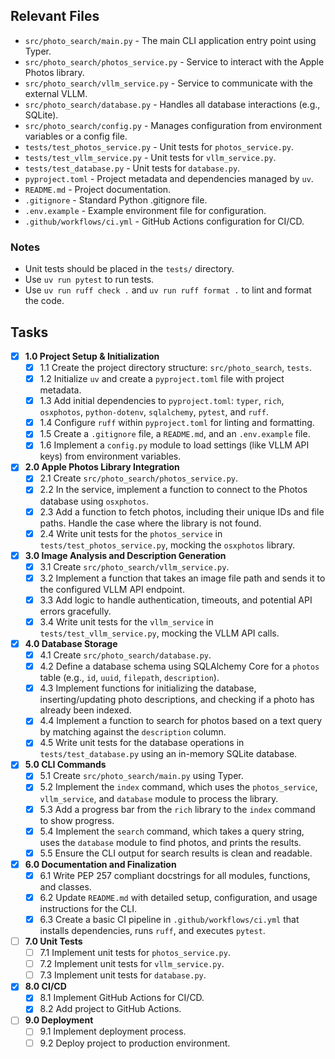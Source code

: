 ## Relevant Files

- `src/photo_search/main.py` - The main CLI application entry point using Typer.
- `src/photo_search/photos_service.py` - Service to interact with the Apple Photos library.
- `src/photo_search/vllm_service.py` - Service to communicate with the external VLLM.
- `src/photo_search/database.py` - Handles all database interactions (e.g., SQLite).
- `src/photo_search/config.py` - Manages configuration from environment variables or a config file.
- `tests/test_photos_service.py` - Unit tests for `photos_service.py`.
- `tests/test_vllm_service.py` - Unit tests for `vllm_service.py`.
- `tests/test_database.py` - Unit tests for `database.py`.
- `pyproject.toml` - Project metadata and dependencies managed by `uv`.
- `README.md` - Project documentation.
- `.gitignore` - Standard Python .gitignore file.
- `.env.example` - Example environment file for configuration.
- `.github/workflows/ci.yml` - GitHub Actions configuration for CI/CD.

### Notes

- Unit tests should be placed in the `tests/` directory.
- Use `uv run pytest` to run tests.
- Use `uv run ruff check .` and `uv run ruff format .` to lint and format the code.

## Tasks

- [x] **1.0 Project Setup & Initialization**
  - [x] 1.1 Create the project directory structure: `src/photo_search`, `tests`.
  - [x] 1.2 Initialize `uv` and create a `pyproject.toml` file with project metadata.
  - [x] 1.3 Add initial dependencies to `pyproject.toml`: `typer`, `rich`, `osxphotos`, `python-dotenv`, `sqlalchemy`, `pytest`, and `ruff`.
  - [x] 1.4 Configure `ruff` within `pyproject.toml` for linting and formatting.
  - [x] 1.5 Create a `.gitignore` file, a `README.md`, and an `.env.example` file.
  - [x] 1.6 Implement a `config.py` module to load settings (like VLLM API keys) from environment variables.

- [x] **2.0 Apple Photos Library Integration**
  - [x] 2.1 Create `src/photo_search/photos_service.py`.
  - [x] 2.2 In the service, implement a function to connect to the Photos database using `osxphotos`.
  - [x] 2.3 Add a function to fetch photos, including their unique IDs and file paths. Handle the case where the library is not found.
  - [x] 2.4 Write unit tests for the `photos_service` in `tests/test_photos_service.py`, mocking the `osxphotos` library.

- [x] **3.0 Image Analysis and Description Generation**
  - [x] 3.1 Create `src/photo_search/vllm_service.py`.
  - [x] 3.2 Implement a function that takes an image file path and sends it to the configured VLLM API endpoint.
  - [x] 3.3 Add logic to handle authentication, timeouts, and potential API errors gracefully.
  - [x] 3.4 Write unit tests for the `vllm_service` in `tests/test_vllm_service.py`, mocking the VLLM API calls.

- [x] **4.0 Database Storage**
  - [x] 4.1 Create `src/photo_search/database.py`.
  - [x] 4.2 Define a database schema using SQLAlchemy Core for a `photos` table (e.g., `id`, `uuid`, `filepath`, `description`).
  - [x] 4.3 Implement functions for initializing the database, inserting/updating photo descriptions, and checking if a photo has already been indexed.
  - [x] 4.4 Implement a function to search for photos based on a text query by matching against the `description` column.
  - [x] 4.5 Write unit tests for the database operations in `tests/test_database.py` using an in-memory SQLite database.

- [x] **5.0 CLI Commands**
  - [x] 5.1 Create `src/photo_search/main.py` using Typer.
  - [x] 5.2 Implement the `index` command, which uses the `photos_service`, `vllm_service`, and `database` module to process the library.
  - [x] 5.3 Add a progress bar from the `rich` library to the `index` command to show progress.
  - [x] 5.4 Implement the `search` command, which takes a query string, uses the `database` module to find photos, and prints the results.
  - [x] 5.5 Ensure the CLI output for search results is clean and readable.

- [x] **6.0 Documentation and Finalization**
  - [x] 6.1 Write PEP 257 compliant docstrings for all modules, functions, and classes.
  - [x] 6.2 Update `README.md` with detailed setup, configuration, and usage instructions for the CLI.
  - [x] 6.3 Create a basic CI pipeline in `.github/workflows/ci.yml` that installs dependencies, runs `ruff`, and executes `pytest`.

- [ ] **7.0 Unit Tests**
  - [ ] 7.1 Implement unit tests for `photos_service.py`.
  - [ ] 7.2 Implement unit tests for `vllm_service.py`.
  - [ ] 7.3 Implement unit tests for `database.py`.

- [x] **8.0 CI/CD**
  - [x] 8.1 Implement GitHub Actions for CI/CD.
  - [x] 8.2 Add project to GitHub Actions.

- [ ] **9.0 Deployment**
  - [ ] 9.1 Implement deployment process.
  - [ ] 9.2 Deploy project to production environment.